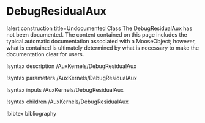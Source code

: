 <!-- MOOSE Documentation Stub: Remove this when content is added. -->

# DebugResidualAux

!alert construction title=Undocumented Class
The DebugResidualAux has not been documented. The content contained on this page includes the
typical automatic documentation associated with a MooseObject; however, what is contained is
ultimately determined by what is necessary to make the documentation clear for users.

!syntax description /AuxKernels/DebugResidualAux

!syntax parameters /AuxKernels/DebugResidualAux

!syntax inputs /AuxKernels/DebugResidualAux

!syntax children /AuxKernels/DebugResidualAux

!bibtex bibliography
